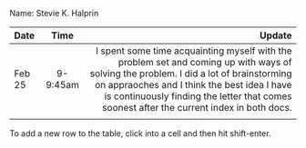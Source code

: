 Name: Stevie K. Halprin

| Date   |   Time   |                                                                                                                                                                                                                                                                            Update |
|:-------|:--------:|----------------------------------------------------------------------------------------------------------------------------------------------------------------------------------------------------------------------------------------------------------------------------------:|
| Feb 25 | 9-9:45am | I spent some time acquainting myself with the problem set and coming up with ways of solving the problem. I did a lot of brainstorming on appraoches and I think the best idea I have is continuously finding the letter that comes soonest after the current index in both docs. |
|        |          |                                                                                                                                                                                                                                                                                   |


To add a new row to the table, click into a cell and then hit shift-enter.